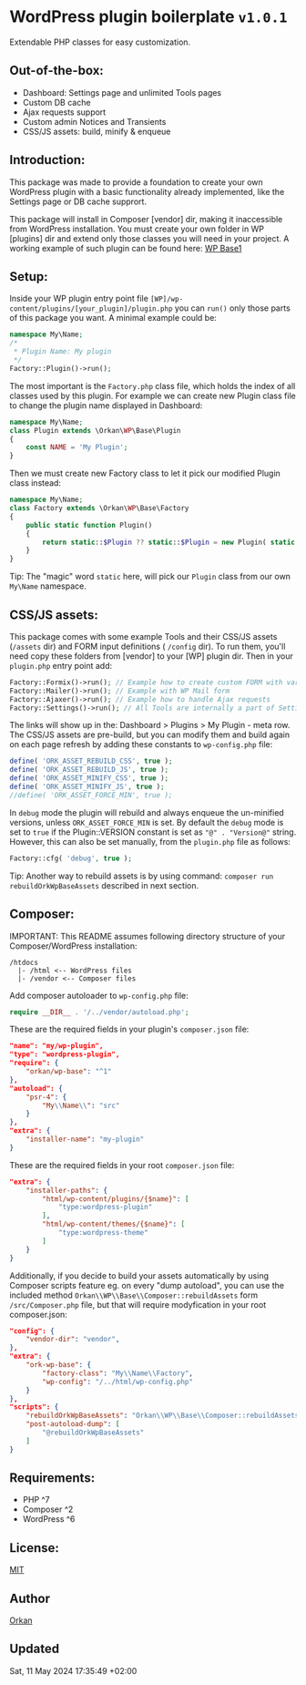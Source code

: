 # WordPress plugin boilerplate `v1.0.1`
Extendable PHP classes for easy customization.

## Out-of-the-box:
- Dashboard: Settings page and unlimited Tools pages
- Custom DB cache
- Ajax requests support
- Custom admin Notices and Transients
- CSS/JS assets: build, minify & enqueue

## Introduction:
This package was made to provide a foundation to create your own WordPress plugin with a basic functionality already implemented, like the Settings page or DB cache supprort.

This package will install in Composer [vendor] dir, making it inaccessible from WordPress installation.
You must create your own folder in WP [plugins] dir and extend only those classes you will need in your project.
A working example of such plugin can be found here: [WP Base1](https://github.com/orkan/wp-base1)

## Setup:
Inside your WP plugin entry point file `[WP]/wp-content/plugins/[your_plugin]/plugin.php` you can `run()` only those parts of this package you want. A minimal example could be:

```php
namespace My\Name;
/*
 * Plugin Name: My plugin
 */
Factory::Plugin()->run();
```
The most important is the `Factory.php` class file, which holds the index of all classes used by this plugin.
For example we can create new Plugin class file to change the plugin name displayed in Dashboard:
```php
namespace My\Name;
class Plugin extends \Orkan\WP\Base\Plugin
{
	const NAME = 'My Plugin';
}
```
Then we must create new Factory class to let it pick our modified Plugin class instead:
```php
namespace My\Name;
class Factory extends \Orkan\WP\Base\Factory
{
	public static function Plugin()
	{
		return static::$Plugin ?? static::$Plugin = new Plugin( static::Factory() );
	}
}
```
Tip: The "magic" word `static` here, will pick our `Plugin` class from our own `My\Name` namespace.

## CSS/JS assets:
This package comes with some example Tools and their CSS/JS assets (`/assets` dir) and FORM input definitions ( `/config` dir). To run them, you'll need copy these folders from [vendor] to your [WP] plugin dir. Then in your `plugin.php` entry point add:
```php
Factory::Formix()->run(); // Example how to create custom FORM with various inputs
Factory::Mailer()->run(); // Example with WP Mail form
Factory::Ajaxer()->run(); // Example how to handle Ajax requests
Factory::Settings()->run(); // All Tools are internally a part of Settings page, so we need it too!
```
The links will show up in the: Dashboard > Plugins > My Plugin - meta row.
The CSS/JS assets are pre-build, but you can modify them and build again on each page refresh by adding these constants to `wp-config.php` file:
```php
define( 'ORK_ASSET_REBUILD_CSS', true );
define( 'ORK_ASSET_REBUILD_JS', true );
define( 'ORK_ASSET_MINIFY_CSS', true );
define( 'ORK_ASSET_MINIFY_JS', true );
//define( 'ORK_ASSET_FORCE_MIN', true );
```
In `debug` mode the plugin will rebuild and always enqueue the un-minified versions, unless `ORK_ASSET_FORCE_MIN` is set.
By default the `debug` mode is set to `true` if the Plugin::VERSION constant is set as `"@" . "Version@"` string.
However, this can also be set manually, from the `plugin.php` file as follows:
```php
Factory::cfg( 'debug', true );
```
Tip: Another way to rebuild assets is by using command: `composer run rebuildOrkWpBaseAssets` described in next section.

## Composer:
IMPORTANT: This README assumes following directory structure of your Composer/WordPress installation:
```
/htdocs
  |- /html <-- WordPress files
  |- /vendor <-- Composer files
```
Add composer autoloader to `wp-config.php` file:
```php
require __DIR__ . '/../vendor/autoload.php';
```
These are the required fields in your plugin's `composer.json` file:
```json
"name": "my/wp-plugin",
"type": "wordpress-plugin",
"require": {
	"orkan/wp-base": "^1"
},
"autoload": {
	"psr-4": {
		"My\\Name\\": "src"
	}
},
"extra": {
	"installer-name": "my-plugin"
}
```
These are the required fields in your root `composer.json` file:
```json
"extra": {
	"installer-paths": {
		"html/wp-content/plugins/{$name}": [
			"type:wordpress-plugin"
		],
		"html/wp-content/themes/{$name}": [
			"type:wordpress-theme"
		]
	}
}
```
Additionally, if you decide to build your assets automatically by using Composer scripts feature eg. on every "dump autoload", you can use the included method `Orkan\\WP\\Base\\Composer::rebuildAssets` form `/src/Composer.php` file, but that will require modyfication in your root composer.json:
```json
"config": {
	"vendor-dir": "vendor",
},
"extra": {
	"ork-wp-base": {
		"factory-class": "My\\Name\\Factory",
		"wp-config": "/../html/wp-config.php"
	}
},
"scripts": {
	"rebuildOrkWpBaseAssets": "Orkan\\WP\\Base\\Composer::rebuildAssets",
	"post-autoload-dump": [
		"@rebuildOrkWpBaseAssets"
	]
}
``` 

## Requirements:
- PHP ^7
- Composer ^2
- WordPress ^6

## License:
[MIT](https://github.com/orkan/wp-base/LICENCE)

## Author
[Orkan](https://github.com/orkan)

## Updated
Sat, 11 May 2024 17:35:49 +02:00
